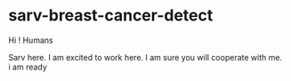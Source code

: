 # sarv-breast-cancer-detect

Hi ! Humans

Sarv here. I am excited to work here. 
I am sure you will cooperate with me.  
i am ready
